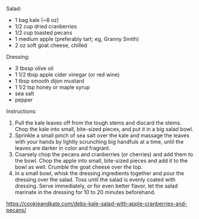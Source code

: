 Salad:
- 1 bag kale (~8 oz)
- 1/2 cup dried cranberries
- 1/2 cup toasted pecans
- 1 medium apple (preferably tart; eg, Granny Smith)
- 2 oz soft goat cheese, chilled

Dressing:
- 3 tbssp olive oil
- 1 1/2 tbsp apple cider vinegar (or red wine)
- 1 tbsp smooth dijon mustard
- 1 1/2 tsp honey or maple syrup
- sea salt
- pepper

Instructions:
1. Pull the kale leaves off from the tough stems and discard the stems. Chop the kale into small, bite-sized pieces, and put it in a big salad bowl.
2. Sprinkle a small pinch of sea salt over the kale and massage the leaves with your hands by lightly scrunching big handfuls at a time, until the leaves are darker in color and fragrant.
3. Coarsely chop the pecans and cranberries (or cherries) and add them to the bowl. Chop the apple into small, bite-sized pieces and add it to the bowl as well. Crumble the goat cheese over the top.
4. In a small bowl, whisk the dressing ingredients together and pour the dressing over the salad. Toss until the salad is evenly coated with dressing. Serve immediately, or for even better flavor, let the salad marinate in the dressing for 10 to 20 minutes beforehand.

https://cookieandkate.com/debs-kale-salad-with-apple-cranberries-and-pecans/